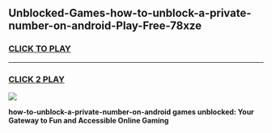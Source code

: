 
## Unblocked-Games-how-to-unblock-a-private-number-on-android-Play-Free-78xze
<h3>
<a href="https://premium76.site?title=how-to-unblock-a-private-number-on-android&ref=21A">CLICK TO PLAY</a></h3>
<hr>

<h3>
<a href="https://premium76.site?title=how-to-unblock-a-private-number-on-android&ref=21A">CLICK 2 PLAY</a>
  
</h3>

<a href="https://premium76.site?title=how-to-unblock-a-private-number-on-android&ref=21A"><img src="https://clearcache.store/games.png"></a>


**how-to-unblock-a-private-number-on-android games unblocked: Your Gateway to Fun and Accessible Online Gaming**
